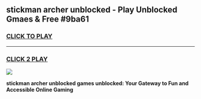 
## stickman archer unblocked - Play Unblocked Gmaes & Free #9ba61
<h3>
<a href="https://news.freeplayer.one?title=stickman_archer_unblocked&ref=03M">CLICK TO PLAY</a></h3>
<hr>

<h3>
<a href="https://news.freeplayer.one?title=stickman_archer_unblocked&ref=03M">CLICK 2 PLAY</a>
  
</h3>

<a href="https://news.freeplayer.one?title=stickman_archer_unblocked&ref=03M"><img src="https://clearcache.store/games.png"></a>


**stickman archer unblocked games unblocked: Your Gateway to Fun and Accessible Online Gaming**
